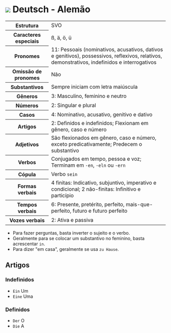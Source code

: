 # <img src="https://flagsapi.com/DE/flat/32.png"> Deutsch - Alemão

<table>
    <tr>
        <th>Estrutura</th>
        <td>SVO</td>
    </tr>
    <tr>
        <th>Caracteres especiais</th>
        <td>ß, ä, ö, ü</td>
    </tr>
    <tr>
        <th>Pronomes</th>
        <td>11: Pessoais (nominativos, acusativos, dativos e genitivos), possessivos, reflexivos, relativos, demonstrativos, indefinidos e interrogativos</td>
    </tr>
    <tr>
        <th>Omissão de pronomes</th>
        <td>Não</td>
    </tr>
    <tr>
        <th>Substantivos</th>
        <td>Sempre iniciam com letra maiúscula</td>
    </tr>
    <tr>
        <th>Gêneros</th>
        <td>3: Masculino, feminino e neutro</td>
    </tr>
    <tr>
        <th>Números</th>
        <td>2: Singular e plural</td>
    </tr>
    <tr>
        <th>Casos</th>
        <td>4: Nominativo, acusativo, genitivo e dativo</td>
    </tr>
    <tr>
        <th>Artigos</th>
        <td>2: Definidos e indefinidos; Flexionam em gênero, caso e número</td>
    </tr>
    <tr>
        <th>Adjetivos</th>
        <td>São flexionados em gênero, caso e número, exceto predicativamente; Predecem o substantivo</td>
    </tr>
    <tr>
        <th>Verbos</th>
        <td>Conjugados em tempo, pessoa e voz; Terminam em <code>-en</code>, <code>-eln</code> ou <code>-ern</code></td>
    </tr>
    <tr>
        <th>Cópula</th>
        <td>Verbo <code>sein</code></td>
    </tr>
	<tr>
		<th>Formas verbais</th>
		<td>4 finitas: Indicativo, subjuntivo, imperativo e condicional; 2 não-finitas: Infinitivo e particípio</td>
	</tr>
	<tr>
		<th>Tempos verbais</th>
		<td>6: Presente, pretérito, perfeito, mais-que-perfeito, futuro e futuro perfeito</td>
	</tr>
	<tr>
		<th>Vozes verbais</th>
		<td>2: Ativa e passiva</td>
	</tr>
</table>

-   Para fazer perguntas, basta inverter o sujeito e o verbo.
-   Geralmente para se colocar um substantivo no feminino, basta acrescentar `in`.
-   Para dizer "em casa", geralmente se usa `zu Hause`.

## Artigos

### Indefinidos

-   `Ein` Um
-   `Eine` Uma

### Definidos

-   `Der` O
-   `Die` A
